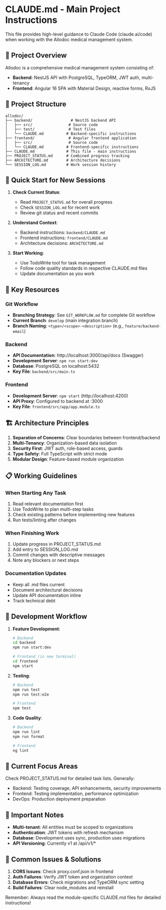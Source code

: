 # CLAUDE.md - Main Project Instructions

This file provides high-level guidance to Claude Code (claude.ai/code) when working with the Allodoc medical management system.

## 🏥 Project Overview

Allodoc is a comprehensive medical management system consisting of:
- **Backend**: NestJS API with PostgreSQL, TypeORM, JWT auth, multi-tenancy
- **Frontend**: Angular 16 SPA with Material Design, reactive forms, RxJS

## 📁 Project Structure

```
allodoc/
├── backend/                 # NestJS backend API
│   ├── src/                # Source code
│   ├── test/               # Test files
│   └── CLAUDE.md          # Backend-specific instructions
├── frontend/               # Angular frontend application
│   ├── src/                # Source code
│   └── CLAUDE.md          # Frontend-specific instructions
├── CLAUDE.md              # This file - main instructions
├── PROJECT_STATUS.md      # Combined progress tracking
├── ARCHITECTURE.md        # Architecture decisions
└── SESSION_LOG.md         # Work session history
```

## 🚀 Quick Start for New Sessions

1. **Check Current Status**:
   - Read `PROJECT_STATUS.md` for overall progress
   - Check `SESSION_LOG.md` for recent work
   - Review git status and recent commits

2. **Understand Context**:
   - Backend instructions: `backend/CLAUDE.md`
   - Frontend instructions: `frontend/CLAUDE.md`
   - Architecture decisions: `ARCHITECTURE.md`

3. **Start Working**:
   - Use TodoWrite tool for task management
   - Follow code quality standards in respective CLAUDE.md files
   - Update documentation as you work

## 🔗 Key Resources

### Git Workflow
- **Branching Strategy**: See `GIT_WORKFLOW.md` for complete Git workflow
- **Current Branch**: `develop` (main integration branch)
- **Branch Naming**: `<type>/<scope>-<description>` (e.g., `feature/backend-email`)

### Backend
- **API Documentation**: http://localhost:3000/api/docs (Swagger)
- **Development Server**: `npm run start:dev`
- **Database**: PostgreSQL on localhost:5432
- **Key File**: `backend/src/main.ts`

### Frontend
- **Development Server**: `npm start` (http://localhost:4200)
- **API Proxy**: Configured to backend at :3000
- **Key File**: `frontend/src/app/app.module.ts`

## 🏗️ Architecture Principles

1. **Separation of Concerns**: Clear boundaries between frontend/backend
2. **Multi-Tenancy**: Organization-based data isolation
3. **Security First**: JWT auth, role-based access, guards
4. **Type Safety**: Full TypeScript with strict mode
5. **Modular Design**: Feature-based module organization

## 📋 Working Guidelines

### When Starting Any Task
1. Read relevant documentation first
2. Use TodoWrite to plan multi-step tasks
3. Check existing patterns before implementing new features
4. Run tests/linting after changes

### When Finishing Work
1. Update progress in PROJECT_STATUS.md
2. Add entry to SESSION_LOG.md
3. Commit changes with descriptive messages
4. Note any blockers or next steps

### Documentation Updates
- Keep all .md files current
- Document architectural decisions
- Update API documentation inline
- Track technical debt

## 🔄 Development Workflow

1. **Feature Development**:
   ```bash
   # Backend
   cd backend
   npm run start:dev
   
   # Frontend (in new terminal)
   cd frontend
   npm start
   ```

2. **Testing**:
   ```bash
   # Backend
   npm run test
   npm run test:e2e
   
   # Frontend
   npm test
   ```

3. **Code Quality**:
   ```bash
   # Backend
   npm run lint
   npm run format
   
   # Frontend
   ng lint
   ```

## 🎯 Current Focus Areas

Check PROJECT_STATUS.md for detailed task lists. Generally:
- Backend: Testing coverage, API enhancements, security improvements
- Frontend: Testing implementation, performance optimization
- DevOps: Production deployment preparation

## 📝 Important Notes

- **Multi-tenant**: All entities must be scoped to organizations
- **Authentication**: JWT tokens with refresh mechanism
- **Database**: Development uses sync, production uses migrations
- **API Versioning**: Currently v1 at /api/v1/*

## 🚨 Common Issues & Solutions

1. **CORS Issues**: Check proxy.conf.json in frontend
2. **Auth Failures**: Verify JWT token and organization context
3. **Database Errors**: Check migrations and TypeORM sync setting
4. **Build Failures**: Clear node_modules and reinstall

Remember: Always read the module-specific CLAUDE.md files for detailed instructions!